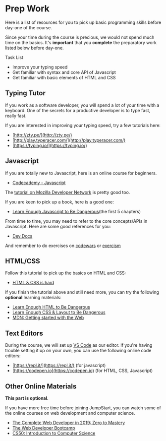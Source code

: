 # Prep Work

Here is a list of resources for you to pick up basic programming skills before day-one of the course.

Since your time during the course is precious, we would not spend much time on the basics. It's **important** that you **complete** the preparatory work listed below before day-one.

Task List

* Improve your typing speed
* Get familiar with syntax and core API of Javascript
* Get familiar with basic elements of HTML and CSS

## Typing Tutor

If you work as a software developer, you will spend a lot of your time with a keyboard. One of the secrets for a productive developer is to type fast, really fast.

If you are interested in improving your typing speed, try a few tutorials here:

* [http://zty.pe/](http://zty.pe/)
* [http://play.typeracer.com/](http://play.typeracer.com/)
* [https://typing.io/](https://typing.io/)

## Javascript

If you are totally new to Javascript, here is an online course for beginners.

* [Codecademy - Javascript](https://www.codecademy.com/learn/introduction-to-javascript)

The [tutorial on Mozilla Developer Network](https://developer.mozilla.org/en-US/docs/Web/JavaScript/A_re-introduction_to_JavaScript) is pretty good too.

If you are keen to pick up a book, here is a good one:

* [Learn Enough Javascript to Be Dangerous](https://www.learnenough.com/javascript-tutorial)(the first 5 chapters)

From time to time, you may need to refer to the core concepts/APIs in Javascript. Here are some good references for you:

* [Dev Docs](http://devdocs.io/javascript/)

And remember to do exercises on [codewars](https://codewars.com) or [exercism](https://exercism.io/)

## HTML/CSS

Follow this tutorial to pick up the basics on HTML and CSS:

* [HTML & CSS is hard](https://internetingishard.com/html-and-css/)

If you finish the tutorial above and still need more, you can try the following **optional** learning materials:

* [Learn Enough HTML to Be Dangerous](https://www.learnenough.com/html-tutorial)
* [Learn Enough CSS & Layout to Be Dangerous](https://www.learnenough.com/css-and-layout-tutorial)
* [MDN: Getting started with the Web](https://developer.mozilla.org/en-US/docs/Learn/Getting_started_with_the_web)

## Text Editors

During the course, we will set up [VS Code](https://code.visualstudio.com/) as our editor. If you're having trouble setting it up on your own, you can use the following online code editors:

* [https://repl.it/](https://repl.it/) \(for javascript\)
* [https://codepen.io](https://codepen.io) \(for HTML, CSS, Javascript\)

## Other Online Materials

**This part is optional.**

If you have more free time before joining JumpStart, you can watch some of the online courses on web development and computer science. 

* [The Complete Web Developer in 2019: Zero to Mastery](https://www.udemy.com/the-complete-web-developer-zero-to-mastery/)
* [The Web Developer Bootcamp](https://www.udemy.com/the-web-developer-bootcamp/)
* [CS50: Introduction to Computer Science](https://www.youtube.com/user/cs50tv)
